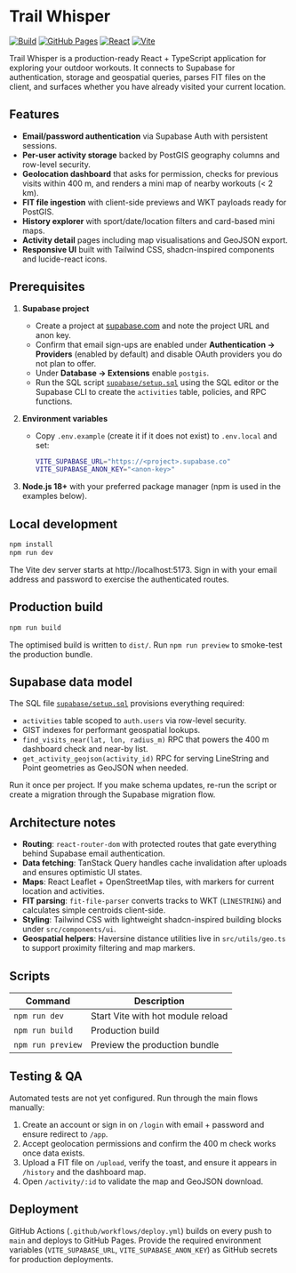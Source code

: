 # Trail Whisper

[![Build](https://github.com/smeir/trail-whisper/actions/workflows/deploy.yml/badge.svg?branch=main)](https://github.com/smeir/trail-whisper/actions/workflows/deploy.yml)
[![GitHub Pages](https://img.shields.io/github/deployments/smeir/trail-whisper/github-pages?label=pages&logo=github)](https://github.com/smeir/trail-whisper/deployments/github-pages)
[![React](https://img.shields.io/npm/v/react?label=react)](https://www.npmjs.com/package/react)
[![Vite](https://img.shields.io/npm/v/vite?label=vite)](https://www.npmjs.com/package/vite)

Trail Whisper is a production-ready React + TypeScript application for exploring your outdoor workouts. It connects to Supabase for authentication, storage and geospatial queries, parses FIT files on the client, and surfaces whether you have already visited your current location.

## Features

- **Email/password authentication** via Supabase Auth with persistent sessions.
- **Per-user activity storage** backed by PostGIS geography columns and row-level security.
- **Geolocation dashboard** that asks for permission, checks for previous visits within 400 m, and renders a mini map of nearby workouts (< 2 km).
- **FIT file ingestion** with client-side previews and WKT payloads ready for PostGIS.
- **History explorer** with sport/date/location filters and card-based mini maps.
- **Activity detail** pages including map visualisations and GeoJSON export.
- **Responsive UI** built with Tailwind CSS, shadcn-inspired components and lucide-react icons.

## Prerequisites

1. **Supabase project**
   - Create a project at [supabase.com](https://supabase.com/) and note the project URL and anon key.
   - Confirm that email sign-ups are enabled under **Authentication → Providers** (enabled by default) and disable OAuth providers you do not plan to offer.
   - Under **Database → Extensions** enable `postgis`.
   - Run the SQL script [`supabase/setup.sql`](./supabase/setup.sql) using the SQL editor or the Supabase CLI to create the `activities` table, policies, and RPC functions.

2. **Environment variables**
   - Copy `.env.example` (create it if it does not exist) to `.env.local` and set:

     ```bash
     VITE_SUPABASE_URL="https://<project>.supabase.co"
     VITE_SUPABASE_ANON_KEY="<anon-key>"
     ```

3. **Node.js 18+** with your preferred package manager (npm is used in the examples below).

## Local development

```bash
npm install
npm run dev
```

The Vite dev server starts at http://localhost:5173. Sign in with your email address and password to exercise the authenticated routes.

## Production build

```bash
npm run build
```

The optimised build is written to `dist/`. Run `npm run preview` to smoke-test the production bundle.

## Supabase data model

The SQL file [`supabase/setup.sql`](./supabase/setup.sql) provisions everything required:

- `activities` table scoped to `auth.users` via row-level security.
- GIST indexes for performant geospatial lookups.
- `find_visits_near(lat, lon, radius_m)` RPC that powers the 400 m dashboard check and near-by list.
- `get_activity_geojson(activity_id)` RPC for serving LineString and Point geometries as GeoJSON when needed.

Run it once per project. If you make schema updates, re-run the script or create a migration through the Supabase migration flow.

## Architecture notes

- **Routing**: `react-router-dom` with protected routes that gate everything behind Supabase email authentication.
- **Data fetching**: TanStack Query handles cache invalidation after uploads and ensures optimistic UI states.
- **Maps**: React Leaflet + OpenStreetMap tiles, with markers for current location and activities.
- **FIT parsing**: `fit-file-parser` converts tracks to WKT (`LINESTRING`) and calculates simple centroids client-side.
- **Styling**: Tailwind CSS with lightweight shadcn-inspired building blocks under `src/components/ui`.
- **Geospatial helpers**: Haversine distance utilities live in `src/utils/geo.ts` to support proximity filtering and map markers.

## Scripts

| Command          | Description                           |
| ---------------- | ------------------------------------- |
| `npm run dev`    | Start Vite with hot module reload     |
| `npm run build`  | Production build                      |
| `npm run preview`| Preview the production bundle         |

## Testing & QA

Automated tests are not yet configured. Run through the main flows manually:

1. Create an account or sign in on `/login` with email + password and ensure redirect to `/app`.
2. Accept geolocation permissions and confirm the 400 m check works once data exists.
3. Upload a FIT file on `/upload`, verify the toast, and ensure it appears in `/history` and the dashboard map.
4. Open `/activity/:id` to validate the map and GeoJSON download.

## Deployment

GitHub Actions (`.github/workflows/deploy.yml`) builds on every push to `main` and deploys to GitHub Pages. Provide the required environment variables (`VITE_SUPABASE_URL`, `VITE_SUPABASE_ANON_KEY`) as GitHub secrets for production deployments.
